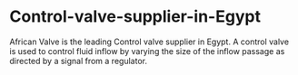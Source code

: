 # Control-valve-supplier-in-Egypt
African Valve is the leading Control valve supplier in Egypt. A control valve is used to control fluid inflow by varying the size of the inflow passage as directed by a signal from a regulator.
